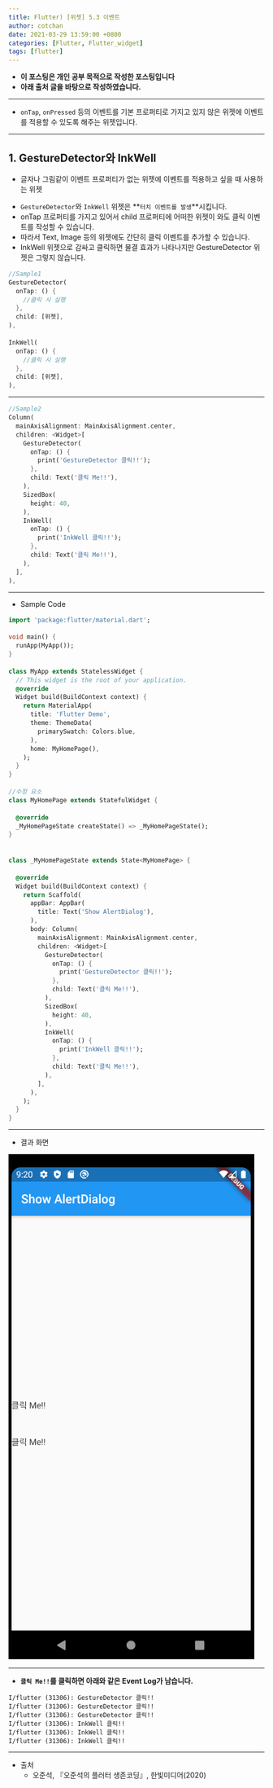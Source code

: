 ```yaml
---
title: Flutter) [위젯] 5.3 이벤트
author: cotchan
date: 2021-03-29 13:59:00 +0800
categories: [Flutter, Flutter_widget]
tags: [flutter]   
---
```


+ **이 포스팅은 개인 공부 목적으로 작성한 포스팅입니다**
+ **아래 출처 글을 바탕으로 작성하였습니다.**

---

+ `onTap`, `onPressed` 등의 이벤트를 기본 프로퍼티로 가지고 있지 않은 위젯에 이벤트를 적용할  수 있도록 해주는 위젯입니다.

---

## 1. GestureDetector와 InkWell

+ 글자나 그림같이 이벤트 프로퍼티가 없는 위젯에 이벤트를 적용하고 싶을 때 사용하는 위젯

- `GestureDetector`와 `InkWell` 위젯은 **`터치 이벤트를 발생`**시킵니다.
- onTap 프로퍼티를 가지고 있어서 child 프로퍼티에 어떠한 위젯이 와도 클릭 이벤트를 작성할 수 있습니다.
- 따라서 Text, Image 등의 위젯에도 간단히 클릭 이벤트를 추가할 수 있습니다.
- InkWell 위젯으로 감싸고 클릭하면 물결 효과가 나타나지만 GestureDetector 위젯은 그렇지 않습니다.

```dart
//Sample1
GestureDetector(
  onTap: () {
    //클릭 시 실행
  },
  child: [위젯],
),

InkWell(
  onTap: () {
    //클릭 시 실행
  },
  child: [위젯],
),
```

---

```dart
//Sample2
Column(
  mainAxisAlignment: MainAxisAlignment.center,
  children: <Widget>[
    GestureDetector(
      onTap: () {
        print('GestureDetector 클릭!!');
      },
      child: Text('클릭 Me!!'),
    ),
    SizedBox(
      height: 40,
    ),
    InkWell(
      onTap: () {
        print('InkWell 클릭!!');
      },
      child: Text('클릭 Me!!'),
    ),
  ],
),
```

---

+ Sample Code

```dart
import 'package:flutter/material.dart';

void main() {
  runApp(MyApp());
}

class MyApp extends StatelessWidget {
  // This widget is the root of your application.
  @override
  Widget build(BuildContext context) {
    return MaterialApp(
      title: 'Flutter Demo',
      theme: ThemeData(
        primarySwatch: Colors.blue,
      ),
      home: MyHomePage(),
    );
  }
}

//수정 요소
class MyHomePage extends StatefulWidget {

  @override
  _MyHomePageState createState() => _MyHomePageState();
}


class _MyHomePageState extends State<MyHomePage> {

  @override
  Widget build(BuildContext context) {
    return Scaffold(
      appBar: AppBar(
        title: Text('Show AlertDialog'),
      ),
      body: Column(
        mainAxisAlignment: MainAxisAlignment.center,
        children: <Widget>[
          GestureDetector(
            onTap: () {
              print('GestureDetector 클릭!!');
            },
            child: Text('클릭 Me!!'),
          ),
          SizedBox(
            height: 40,
          ),
          InkWell(
            onTap: () {
              print('InkWell 클릭!!');
            },
            child: Text('클릭 Me!!'),
          ),
        ],
      ),
    );
  }
}

```

---

+ 결과 화면

![Desktop View](/assets/img/post/flutter/2021-03-29-widget-33.png)

---

+ **`클릭 Me!!`를 클릭하면 아래와 같은 Event Log가 남습니다.**

```
I/flutter (31306): GestureDetector 클릭!!
I/flutter (31306): GestureDetector 클릭!!
I/flutter (31306): GestureDetector 클릭!!
I/flutter (31306): InkWell 클릭!!
I/flutter (31306): InkWell 클릭!!
I/flutter (31306): InkWell 클릭!!
```

---

+ 출처
  + 오준석, 『오준석의 플러터 생존코딩』, 한빛미디어(2020)

